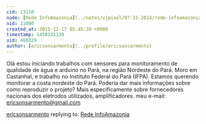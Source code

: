 ```yaml
---
cid: 13150
node: [Rede InfoAmazonia](../notes/vjpixel/07-31-2014/rede-infoamazonia)
nid: 11000
created_at: 2015-12-17 05:45:39 +0000
timestamp: 1450331139
uid: 460329
author: [ericsonsarmento](../profile/ericsonsarmento)
---
```


Olá estou iniciando trabalhos com sensores para monitoramento de qualidade de água e arduino no Pará, na região Nordeste do Pará. Moro em Castanhal, e trabalho no Instituto Federal do Pará (IFPA). 
Estamos querendo monitorar a costa nordeste do Pará. Poderia dar mais informações sobre como reproduzir o projeto? Mais especificamente sobre fornecedores nacionais dos eletrodos utilizados, amplificadores.
meu e-mail: ericsonsarmento@gmail.com

[ericsonsarmento](../profile/ericsonsarmento) replying to: [Rede InfoAmazonia](../notes/vjpixel/07-31-2014/rede-infoamazonia)

